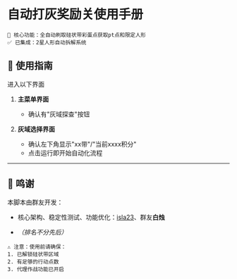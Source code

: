 # 自动打灰奖励关使用手册

```!
🌟 核心功能：全自动刷取硅状带彩蛋点获取pt点和限定人形  
✅ 已集成：2星人形自动拆解系统  
```


## 🚀 使用指南

进入以下界面

1. **主菜单界面** 

   - 确认有"灰域探查"按钮
   
2. **灰域选择界面** 
   - 确认左下角显示"xx带"/"当前xxxx积分"
   - 点击运行即开始自动化流程

---

## 🙏 鸣谢
本脚本由群友开发：
- 核心架构、稳定性测试、功能优化：[isla23](https://github.com/isla23)、群友**白烛**

- *（排名不分先后）*

```!
⚠️ 注意：使用前请确保：
1. 已解锁硅状带区域
2. 有足够的行动点数
3. 代理作战功能已开启
```
